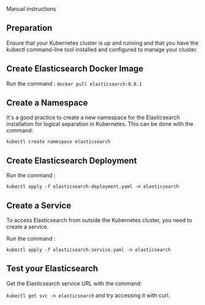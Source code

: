 Manual instructions 

## Preparation

Ensure that your Kubernetes cluster is up and running and that you have the kubectl command-line tool installed and configured to manage your cluster.

## Create Elasticsearch Docker Image

Run the command : 
`docker pull elasticsearch:8.8.1`

## Create a Namespace
It's a good practice to create a new namespace for the Elasticsearch installation for logical separation in Kubernetes.
This can be done with the command: 

`kubectl create namespace elasticsearch`

## Create Elasticsearch Deployment

Run the command :

`kubectl apply -f elasticsearch-deployment.yaml -n elasticsearch`

## Create a Service

To access Elasticsearch from outside the Kubernetes cluster, you need to create a service. 

Run the command :

`kubectl apply -f elasticsearch-service.yaml -n elasticsearch`

## Test your Elasticsearch

Get the Elasticsearch service URL with the command:

`kubectl get svc -n elasticsearch`  and try accessing it with curl.
